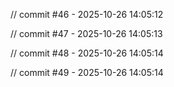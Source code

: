 
// commit #46 - 2025-10-26 14:05:12

// commit #47 - 2025-10-26 14:05:13

// commit #48 - 2025-10-26 14:05:14

// commit #49 - 2025-10-26 14:05:14
